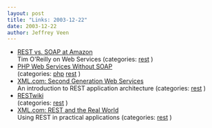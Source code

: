 ```yaml
---
layout: post
title: "Links: 2003-12-22"
date: 2003-12-22
author: Jeffrey Veen
---
```

<ul>
    <li><a href="http://www.oreillynet.com/pub/wlg/3005">REST vs. SOAP at Amazon</a><br /><span class="link-meta">Tim O'Reilly on Web Services (categories: <a href="http://del.icio.us/veen/rest">rest</a> )</span></li>
    <li><a href="http://www.onlamp.com/pub/a/php/2003/10/30/amazon_rest.html">PHP Web Services Without SOAP</a><br /><span class="link-meta"> (categories: <a href="http://del.icio.us/veen/php">php</a> <a href="http://del.icio.us/veen/rest">rest</a> )</span></li>
    <li><a href="http://webservices.xml.com/lpt/a/ws/2002/02/06/rest.html">XML.com: Second Generation Web Services</a><br /><span class="link-meta">An introduction to REST application architecture (categories: <a href="http://del.icio.us/veen/rest">rest</a> )</span></li>
    <li><a href="http://internet.conveyor.com/RESTwiki/moin.cgi">RESTwiki</a><br /><span class="link-meta"> (categories: <a href="http://del.icio.us/veen/rest">rest</a> )</span></li>
    <li><a href="http://webservices.xml.com/pub/a/ws/2002/02/20/rest.html">XML.com: REST and the Real World</a><br /><span class="link-meta">Using REST in practical applications (categories: <a href="http://del.icio.us/veen/rest">rest</a> )</span></li>
  </ul>
